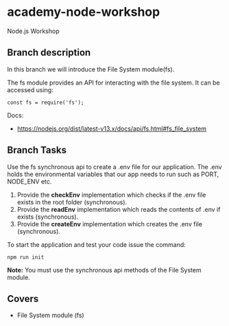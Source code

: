 # academy-node-workshop

Node.js Workshop

## Branch description

In this branch we will introduce the File System module(fs).

The fs module provides an API for interacting with the file system. It can be accessed using:

```
const fs = require('fs');
```

Docs:

- https://nodejs.org/dist/latest-v13.x/docs/api/fs.html#fs_file_system

## Branch Tasks

Use the fs synchronous api to create a .env file for our application. The .env holds the environmental variables that our app needs to run such as PORT, NODE_ENV etc.

1. Provide the **checkEnv** implementation which checks if the .env file exists in the root folder (synchronous).
2. Provide the **readEnv** implementation which reads the contents of .env if exists (synchronous).
3. Provide the **createEnv** implementation which creates the .env file (synchronous).

To start the application and test your code issue the command:

```
npm run init
```

**Note:** You must use the synchronous api methods of the File System module.

## Covers

- File System module (fs)
